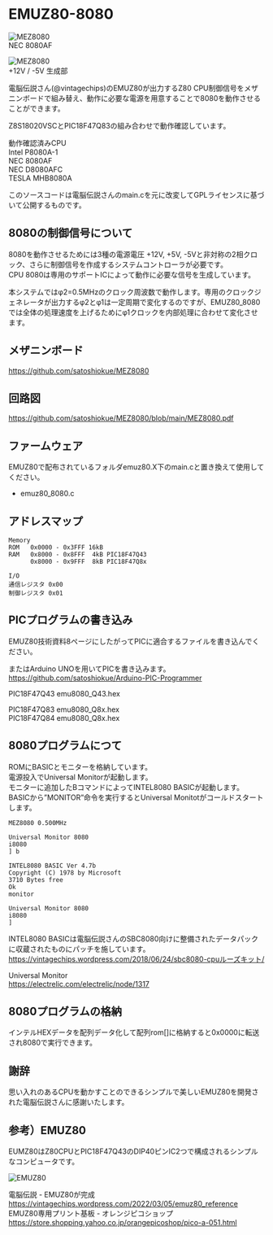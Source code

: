 # EMUZ80-8080

![MEZ8080](https://github.com/satoshiokue/EMUZ80-8080/blob/main/MEZ8080_1.jpeg)    
NEC 8080AF  

![MEZ8080](https://github.com/satoshiokue/EMUZ80-8080/blob/main/MEZ8080_2.jpeg)  
+12V / -5V 生成部  

電脳伝説さん(@vintagechips)のEMUZ80が出力するZ80 CPU制御信号をメザニンボードで組み替え、動作に必要な電源を用意することで8080を動作させることができます。  

Z8S18020VSCとPIC18F47Q83の組み合わせで動作確認しています。  

動作確認済みCPU  
Intel P8080A-1  
NEC 8080AF  
NEC D8080AFC  
TESLA MHB8080A  

このソースコードは電脳伝説さんのmain.cを元に改変してGPLライセンスに基づいて公開するものです。

## 8080の制御信号について
8080を動作させるためには3種の電源電圧 +12V, +5V, -5Vと非対称の2相クロック、さらに制御信号を作成するシステムコントローラが必要です。  
CPU 8080は専用のサポートICによって動作に必要な信号を生成しています。  

本システムではφ2=0.5MHzのクロック周波数で動作します。専用のクロックジェネレータが出力するφ2とφ1は一定周期で変化するのですが、EMUZ80_8080では全体の処理速度を上げるためにφ1クロックを内部処理に合わせて変化させます。  

## メザニンボード
https://github.com/satoshiokue/MEZ8080 

## 回路図
https://github.com/satoshiokue/MEZ8080/blob/main/MEZ8080.pdf

## ファームウェア

EMUZ80で配布されているフォルダemuz80.X下のmain.cと置き換えて使用してください。
* emuz80_8080.c

## アドレスマップ
```
Memory
ROM   0x0000 - 0x3FFF 16kB
RAM   0x8000 - 0x8FFF  4kB PIC18F47Q43
      0x8000 - 0x9FFF  8kB PIC18F47Q8x

I/O
通信レジスタ 0x00
制御レジスタ 0x01
```

## PICプログラムの書き込み
EMUZ80技術資料8ページにしたがってPICに適合するファイルを書き込んでください。  

またはArduino UNOを用いてPICを書き込みます。  
https://github.com/satoshiokue/Arduino-PIC-Programmer

PIC18F47Q43 emu8080_Q43.hex 

PIC18F47Q83 emu8080_Q8x.hex  
PIC18F47Q84 emu8080_Q8x.hex  

## 8080プログラムにつて
ROMにBASICとモニターを格納しています。  
電源投入でUniversal Monitorが起動します。  
モニターに追加したBコマンドによってINTEL8080 BASICが起動します。  
BASICから”MONITOR”命令を実行するとUniversal Monitotがコールドスタートします。  
```
MEZ8080 0.500MHz

Universal Monitor 8080
i8080
] b

INTEL8080 BASIC Ver 4.7b
Copyright (C) 1978 by Microsoft
3710 Bytes free
Ok
monitor

Universal Monitor 8080
i8080
]
```
INTEL8080 BASICは電脳伝説さんのSBC8080向けに整備されたデータパックに収蔵されたものにパッチを施しています。
https://vintagechips.wordpress.com/2018/06/24/sbc8080-cpuルーズキット/  

Universal Monitor  
https://electrelic.com/electrelic/node/1317  

## 8080プログラムの格納
インテルHEXデータを配列データ化して配列rom[]に格納すると0x0000に転送され8080で実行できます。  

## 謝辞
思い入れのあるCPUを動かすことのできるシンプルで美しいEMUZ80を開発された電脳伝説さんに感謝いたします。

## 参考）EMUZ80
EUMZ80はZ80CPUとPIC18F47Q43のDIP40ピンIC2つで構成されるシンプルなコンピュータです。

![EMUZ80](https://github.com/satoshiokue/EMUZ80-6502/blob/main/imgs/IMG_Z80.jpeg)

電脳伝説 - EMUZ80が完成  
https://vintagechips.wordpress.com/2022/03/05/emuz80_reference  
EMUZ80専用プリント基板 - オレンジピコショップ  
https://store.shopping.yahoo.co.jp/orangepicoshop/pico-a-051.html  

